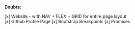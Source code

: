 **Doubts:**

[x] Website - with NAV + FLEX + GRID for entire page layout  
[x] Github Profile Page
[x] Bootstrap Breakpoints
[x] Promises

